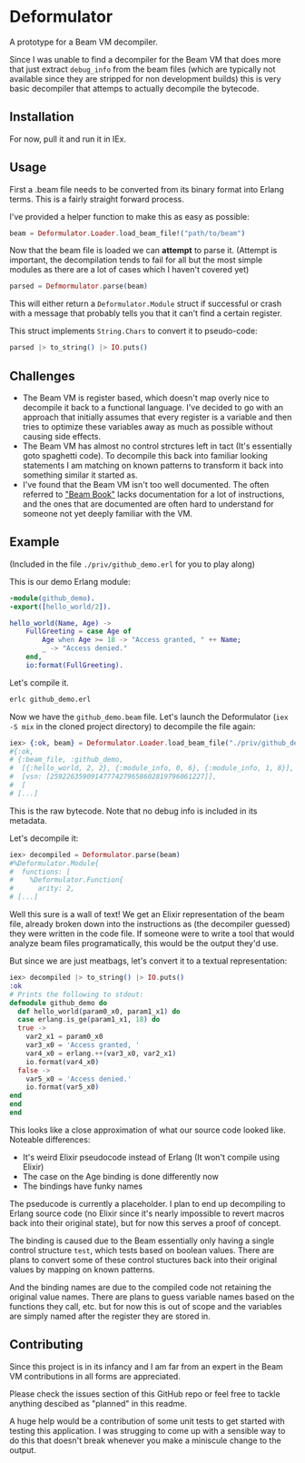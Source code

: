 # Deformulator

A prototype for a Beam VM decompiler.

Since I was unable to find a decompiler for the Beam VM that does more that just extract `debug_info` from the beam files (which are typically not available since they are stripped for non development builds) this is very basic decompiler that attemps to actually decompile the bytecode.

## Installation

For now, pull it and run it in IEx.

## Usage

First a .beam file needs to be converted from its binary format into Erlang terms. This is a fairly straight forward process.

I've provided a helper function to make this as easy as possible:

```elixir
beam = Deformulator.Loader.load_beam_file!("path/to/beam")
```

Now that the beam file is loaded we can **attempt** to parse it. (Attempt is important, the decompilation tends to fail for all but the most simple modules as there are a lot of cases which I haven't covered yet)

```elixir
parsed = Defmormulator.parse(beam)
```

This will either return a `Deformulator.Module` struct if successful or crash with a message that probably tells you that it can't find a certain register.

This struct implements `String.Chars` to convert it to pseudo-code:

```elixir
parsed |> to_string() |> IO.puts()
```

## Challenges

* The Beam VM is register based, which doesn't map overly nice to decompile it back to a functional language. I've decided to go with an approach that initially assumes that every register is a variable and then tries to optimize these variables away as much as possible without causing side effects.
* The Beam VM has almost no control strctures left in tact (It's essentially goto spaghetti code). To decompile this back into familiar looking statements I am matching on known patterns to transform it back into something similar it started as.
* I've found that the Beam VM isn't too well documented. The often referred to ["Beam Book"](https://blog.stenmans.org/theBeamBook/#AP-Instructions) lacks documentation for a lot of instructions, and the ones that are documented are often hard to understand for someone not yet deeply familiar with the VM.

## Example

(Included in the file `./priv/github_demo.erl` for you to play along)

This is our demo Erlang module:

```erlang
-module(github_demo).
-export([hello_world/2]).

hello_world(Name, Age) ->
	FullGreeting = case Age of
		Age when Age >= 18 -> "Access granted, " ++ Name;
		_ -> "Access denied."
	end,
	io:format(FullGreeting).
```

Let's compile it.

```sh
erlc github_demo.erl
```

Now we have the `github_demo.beam` file. Let's launch the Deformulator (`iex -S mix` in the cloned project directory) to decompile the file again:

```elixir
iex> {:ok, beam} = Deformulator.Loader.load_beam_file("./priv/github_demo.beam")
#{:ok,
# {:beam_file, :github_demo,
#  [{:hello_world, 2, 2}, {:module_info, 0, 6}, {:module_info, 1, 8}],
#  [vsn: [25922635909147774279658602819796061227]],
#  [
# [...]
```

This is the raw bytecode. Note that no debug info is included in its metadata.

Let's decompile it:

```elixir
iex> decompiled = Deformulator.parse(beam) 
#%Deformulator.Module{
#  functions: [
#    %Deformulator.Function{
#      arity: 2,
# [...]
```

Well this sure is a wall of text! We get an Elixir representation of the beam file, already broken down into the instructions as (the decompiler guessed) they were written in the code file. If someone were to write a tool that would analyze beam files programatically, this would be the output they'd use.

But since we are just meatbags, let's convert it to a textual representation:

```elixir
iex> decompiled |> to_string() |> IO.puts()
:ok
# Prints the following to stdout:
defmodule github_demo do
  def hello_world(param0_x0, param1_x1) do
  case erlang.is_ge(param1_x1, 18) do
  true ->
    var2_x1 = param0_x0
    var3_x0 = 'Access granted, '
    var4_x0 = erlang.++(var3_x0, var2_x1)
    io.format(var4_x0)
  false ->
    var5_x0 = 'Access denied.'
    io.format(var5_x0)
end
end
end
```

This looks like a close approximation of what our source code looked like. Noteable differences:

  * It's weird Elixir pseudocode instead of Erlang (It won't compile using Elixir)
  * The case on the Age binding is done differently now
  * The bindings have funky names

The pseducode is currently a placeholder. I plan to end up decompiling to Erlang source code (no Elixir since it's nearly impossible to revert macros back into their original state), but for now this serves a proof of concept. 

The binding is caused due to the Beam essentially only having a single control structure `test`, which tests based on boolean values. There are plans to convert some of these control stuctures back into their original values by mapping on known patterns.

And the binding names are due to the compiled code not retaining the original value names. There are plans to guess variable names based on the functions they call, etc. but for now this is out of scope and the variables are simply named after the register they are stored in.

## Contributing

Since this project is in its infancy and I am far from an expert in the Beam VM contributions in all forms are appreciated.

Please check the issues section of this GitHub repo or feel free to tackle anything descibed as "planned" in this readme.

A huge help would be a contribution of some unit tests to get started with testing this application. I was strugging to come up with a sensible way to do this that doesn't break whenever you make a miniscule change to the output.
